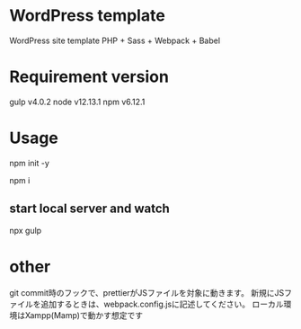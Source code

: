 # WordPress template
WordPress site template
PHP + Sass + Webpack + Babel
# Requirement version
gulp v4.0.2
node v12.13.1
npm v6.12.1
# Usage
npm init -y

npm i
## start local server and watch
npx gulp

# other
git commit時のフックで、prettierがJSファイルを対象に動きます。
新規にJSファイルを追加するときは、webpack.config.jsに記述してください。
ローカル環境はXampp(Mamp)で動かす想定です
